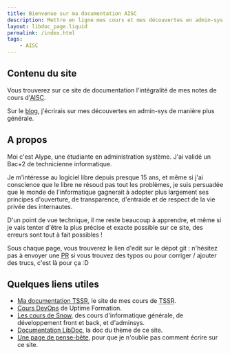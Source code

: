 ```yaml
---
title: Bienvenue sur ma documentation AISC
description: Mettre en ligne mes cours et mes découvertes en admin-sys
layout: libdoc_page.liquid
permalink: /index.html
tags:
    - AISC
---
```


## Contenu du site

Vous trouverez sur ce site de documentation l'intégralité de mes notes de cours d'<abbr title="Administration d'Infrastructure Sécurisée & Cloud">AISC</abbr>.

Sur le [blog](/logs/), j'écrirais sur mes découvertes en admin-sys de manière plus générale.

## A propos

Moi c'est Alype, une étudiante en administration système. J'ai validé un Bac+2 de technicienne informatique.

Je m'intéresse au logiciel libre depuis presque 15 ans, et même si j'ai conscience que le libre ne résoud pas tout les problèmes, je suis persuadée que le monde de l'informatique gagnerait à adopter plus largement ses principes d'ouverture, de transparence, d'entraide et de respect de la vie privée des internautes.

D'un point de vue technique, il me reste beaucoup à apprendre, et même si je vais tenter d'être la plus précise et exacte possible sur ce site, des erreurs sont tout à fait possibles !

Sous chaque page, vous trouverez le lien d'edit sur le dépot git : n'hésitez pas à envoyer une <abbr title="Pull Request">PR</abbr> si vous trouvez des typos ou pour corriger / ajouter des trucs, c'est là pour ça :D

## Quelques liens utiles

- [Ma documentation TSSR](https://tssr.vercel.app), le site de mes cours de <abbr title="Technicien Supérieur Système et Réseau">TSSR</abbr>.
- [Cours DevOps](https://supports.uptime-formation.fr/) de Uptime Formation.
- [Les cours de Snow](https://snowcode.ovh/index-syntheses/), des cours d'informatique générale, de développement front et back, et d'adminsys.
- [Documentation LibDoc](https://eleventy-libdoc.netlify.app), la doc du thème de ce site.
- [Une page de pense-bête](/codes/), pour que je n'oublie pas comment écrire sur ce site.
